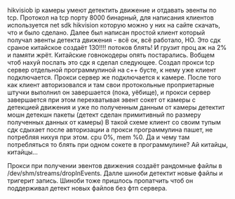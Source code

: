 hikvisiob ip камеры умеют детектить движение и отдавать эвенты по tcp. Протокол на tcp порту 8000 бинарный, для написания клиентов используется net sdk hikvision которую можно у них на сайте скачать, что и было сделано. Далее был написан простой клиент который получал эвенты детекта движения - всё ок, всё работало, НО. Это сдк сраное китайское создаёт 130!!!! потоков блять! И грузит проц аж на 2% и памяти жрёт. Китайские говнокодеры опять постарались. Вобщем чтоб нахуй послать это сдк я сделал следующее. Создал прокси tcp сервер отдельной программулиной на c++ бусте, к нему уже клиент подключается. Прокси сервер же подключается к камере. После того как клиент авторизовался и там свои протокольные проприетарные штучки выполнил он завершается (пока, уёбище), и прокси сервер завершается при этом перехватывая эвент сокет от камеры с детекцией движения и уже по полученным данным от камеры детектит мошн детекшн пакеты (детект сделан примитивный по размеру полученных данных от камеры) В такой схеме клиент со своим тупым сдк сдыхает после авторизации а прокси программулина пашет, не потребляя нихуя при этом. cpu 0%, mem %0. Да и чему там потребляться то блять при одном сокете в программулине? Ай китайцы, китайцы...

Прокси при получении эвентов движения создаёт рандомные файлы в /dev/shm/streams/dropInEvents. Далле шиноби детектит новые файлы и тригерит запись. Шиноби тоже пришлось пропатчить чтоб он поддерживал детект новых файлов без фтп сервера.
